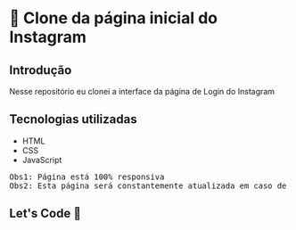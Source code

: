 <h1>📸 Clone da página inicial do Instagram</h1>

<h2>Introdução</h2>
<p>Nesse repositório eu clonei a interface da página de Login do Instagram</p>

<h2>Tecnologias utilizadas</h2>
  <ul>
    <li>HTML</li>
    <li>CSS</li>
    <li>JavaScript</li>
  </ul>

<pre>
Obs1: Página está 100% responsiva
Obs2: Esta página será constantemente atualizada em caso de bugs.
</pre>

<footer>
  <h2>Let's Code 🚀</h2>  
<footer>
